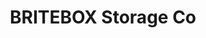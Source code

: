 ---
title: "BRITEBOX Storage Co"
url: /saskatoon/britebox-storage-co-wanuskewin-road/
shop: Mieten
---
